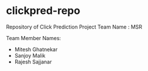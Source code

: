 # clickpred-repo
Repository of Click Prediction Project
Team Name : MSR

Team Member Names:
- Mitesh Ghatnekar
- Sanjoy Malik
- Rajesh Sajjanar
